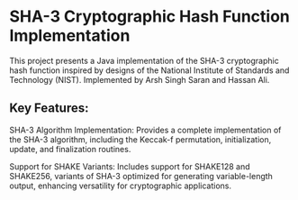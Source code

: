 # SHA-3 Cryptographic Hash Function Implementation

This project presents a Java implementation of the SHA-3 cryptographic hash function inspired by designs of the National Institute of Standards and Technology (NIST).
Implemented by Arsh Singh Saran and Hassan Ali.

## Key Features:

SHA-3 Algorithm Implementation: Provides a complete implementation of the SHA-3 algorithm, including the Keccak-f permutation, initialization, update, and finalization routines.

Support for SHAKE Variants: Includes support for SHAKE128 and SHAKE256, variants of SHA-3 optimized for generating variable-length output, enhancing versatility for cryptographic applications.
